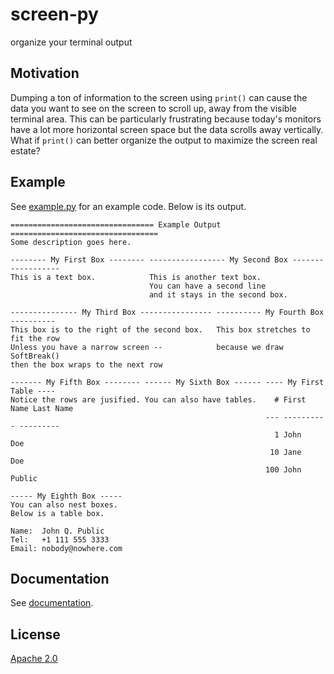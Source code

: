 # screen-py

organize your terminal output


## Motivation

Dumping a ton of information to the screen using `print()` can cause the data
you want to see on the screen to scroll up, away from the visible terminal
area.  This can be particularly frustrating because today's monitors have a lot
more horizontal screen space but the data scrolls away vertically.  What if
`print()` can better organize the output to maximize the screen real estate?


## Example

See [example.py] for an example code. Below is its output.

```
================================ Example Output =================================
Some description goes here.

-------- My First Box -------- ----------------- My Second Box ------------------
This is a text box.            This is another text box.
                               You can have a second line
                               and it stays in the second box.

--------------- My Third Box ---------------- ---------- My Fourth Box ----------
This box is to the right of the second box.   This box stretches to fit the row
Unless you have a narrow screen --            because we draw SoftBreak()
then the box wraps to the next row

------- My Fifth Box -------- ------ My Sixth Box ------ ---- My First Table ----
Notice the rows are jusified. You can also have tables.    # First Name Last Name
                                                         --- ---------- ---------
                                                           1 John       Doe
                                                          10 Jane       Doe
                                                         100 John       Public

----- My Eighth Box -----
You can also nest boxes.
Below is a table box.

Name:  John Q. Public
Tel:   +1 111 555 3333
Email: nobody@nowhere.com
```


## Documentation

See [documentation].


## License

[Apache 2.0]


[example.py]: <https://github.com/markuskimius/screen-py/blob/master/test/example.py>
[Apache 2.0]: <https://github.com/markuskimius/screen-py/blob/master/LICENSE>
[documentation]: <https://github.com/markuskimius/screen-py/blob/master/doc/README.md>

